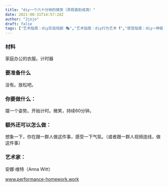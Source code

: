 ```yaml
---
title: "diy一个六十分钟的微笑（弄假直到成真）"
date: 2021-08-31T14:57:24Z
author: "2jojo"
draft: false
tags: ["艺术指南：diy实验戏剧 🎭","艺术指南：diy行为艺术 🕴","感官指南：diy一种尴尬 😬","感官指南：diy一种笑的方式 😄","空间指南：diy办公室👩‍💼","感官指南：diy一种忍耐 🕞"]
---
```


### 材料
家庭办公的衣服。计时器

### 要准备什么

没有。放松吧。

### 你要做什么：

摆一个姿势。开始计时。微笑，持续60分钟。

### 额外还可以怎么做：

想象一下，你在跟一群人做这件事，感受一下气氛。（或者跟一群人视频连线，做这件事）

### 艺术家：

安娜·维特（Anna Witt）

www.performance-homework.work

